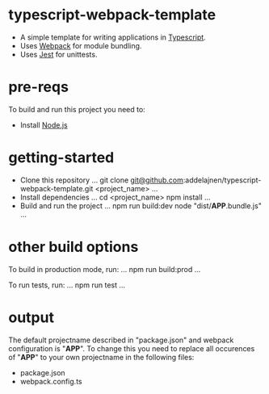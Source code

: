 # typescript-webpack-template

- A simple template for writing applications in [Typescript](https://github.com/Microsoft/TypeScript).
- Uses [Webpack](https://github.com/webpack) for module bundling.
- Uses [Jest](https://github.com/facebook/jest) for unittests.

# pre-reqs

To build and run this project you need to:
- Install [Node.js](https://nodejs.org/en/)

# getting-started
- Clone this repository
...
git clone git@github.com:addelajnen/typescript-webpack-template.git <project_name>
...
- Install dependencies
...
cd <project_name>
npm install
...
- Build and run the project
...
npm run build:dev
node "dist/__APP__.bundle.js"
...

# other build options

To build in production mode, run:
...
npm run build:prod
...

To run tests, run:
...
npm run test
...

# output

The default projectname described in "package.json" and webpack configuration is "__APP__". 
To change this you need to replace all occurences of "__APP__" to your own projectname in the following files:
- package.json
- webpack.config.ts
